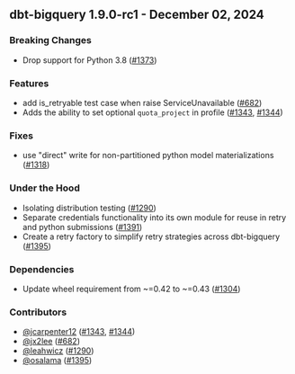 ## dbt-bigquery 1.9.0-rc1 - December 02, 2024

### Breaking Changes

- Drop support for Python 3.8 ([#1373](https://github.com/dbt-labs/dbt-bigquery/issues/1373))

### Features

- add is_retryable test case when raise ServiceUnavailable ([#682](https://github.com/dbt-labs/dbt-bigquery/issues/682))
- Adds the ability to set optional `quota_project` in profile ([#1343](https://github.com/dbt-labs/dbt-bigquery/issues/1343), [#1344](https://github.com/dbt-labs/dbt-bigquery/issues/1344))

### Fixes

- use "direct" write for non-partitioned python model materializations ([#1318](https://github.com/dbt-labs/dbt-bigquery/issues/1318))

### Under the Hood

- Isolating distribution testing ([#1290](https://github.com/dbt-labs/dbt-bigquery/issues/1290))
- Separate credentials functionality into its own module for reuse in retry and python submissions ([#1391](https://github.com/dbt-labs/dbt-bigquery/issues/1391))
- Create a retry factory to simplify retry strategies across dbt-bigquery ([#1395](https://github.com/dbt-labs/dbt-bigquery/issues/1395))

### Dependencies

- Update wheel requirement from ~=0.42 to ~=0.43 ([#1304](https://github.com/dbt-labs/dbt-bigquery/pull/1304))

### Contributors
- [@jcarpenter12](https://github.com/jcarpenter12) ([#1343](https://github.com/dbt-labs/dbt-bigquery/issues/1343), [#1344](https://github.com/dbt-labs/dbt-bigquery/issues/1344))
- [@jx2lee](https://github.com/jx2lee) ([#682](https://github.com/dbt-labs/dbt-bigquery/issues/682))
- [@leahwicz](https://github.com/leahwicz) ([#1290](https://github.com/dbt-labs/dbt-bigquery/issues/1290))
- [@osalama](https://github.com/osalama) ([#1395](https://github.com/dbt-labs/dbt-bigquery/issues/1395))
